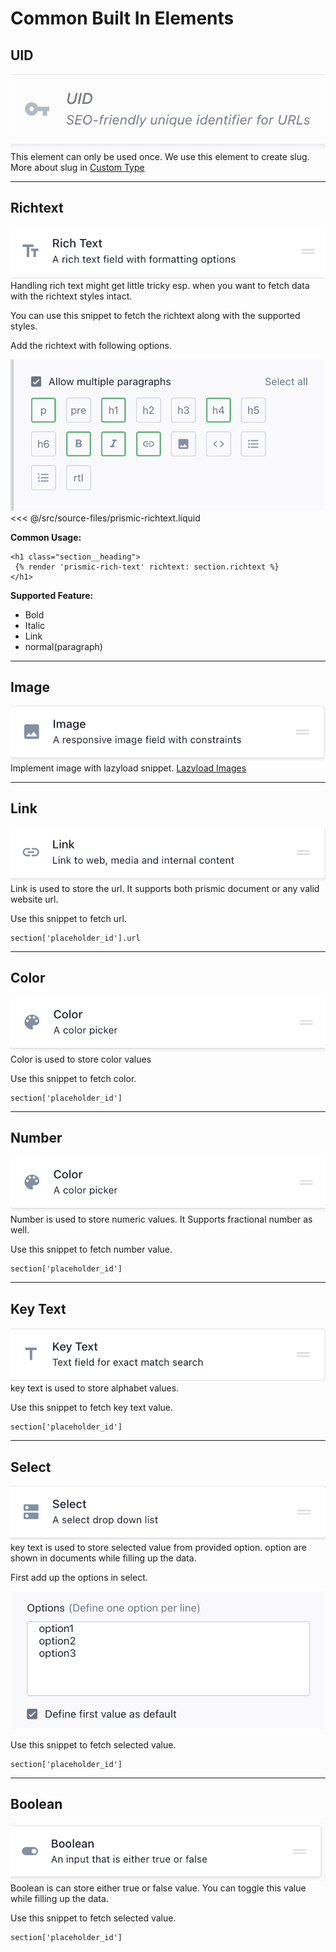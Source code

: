 # Common Built In Elements

## UID
<div class="block-space"></div>
<img src="../public/UID.png" />
<div class="block-space"></div>
This element can only be used once.
We use this element to create slug. 
More about slug in <a href="./custom-types.html#create-a-new-custom-types" class="green-link">Custom Type </a>

<div class="block-space"></div>

----

## Richtext
<div class="block-space"></div>
<img src="../public/rich-text.png" />
<div class="block-space"></div>
Handling rich text might get little tricky esp. when you want to fetch data with the richtext styles intact.

You can use this snippet to fetch the richtext along with the supported styles.

Add the richtext with following options.


<img src="../public/richtext-custom.png" />

<SourceCode>
<<< @/src/source-files/prismic-richtext.liquid
</SourceCode>

<div class="block-space"></div>

**Common Usage:**
```
<h1 class="section__heading">
 {% render 'prismic-rich-text' richtext: section.richtext %}
</h1>
```

<div class="block-space"></div>

**Supported Feature:**
- Bold
- Italic 
- Link
- normal(paragraph)

<div class="block-space"></div>

----

## Image
<div class="block-space"></div>
<img src="../public/image.png" />
<div class="block-space"></div>
Implement image with lazyload snippet.  
<a href = "./code-snippets.html#lazyloading-images" class="green-link">Lazyload Images</a>

<div class="block-space"></div>

----


## Link
<div class="block-space"></div>
<img src="../public/link.png" />
<div class="block-space"></div>
Link is used to store the url. It supports both prismic document or any valid website url.

Use this snippet to fetch url. 

```
section['placeholder_id'].url
```

<div class="block-space"></div>

----

## Color
<div class="block-space"></div>
<img src="../public/color.png" />
<div class="block-space"></div>
Color is used to store color values

Use this snippet to fetch color.
```
section['placeholder_id']
```

<div class="block-space"></div>

----

## Number
<div class="block-space"></div>
<img src="../public/color.png" />
<div class="block-space"></div>
Number is used to store numeric values.  
It Supports fractional number as well.

Use this snippet to fetch number value.
```
section['placeholder_id']
```

<div class="block-space"></div>

----

## Key Text
<div class="block-space"></div>
<img src="../public/key-text.png" />
<div class="block-space"></div>
key text is used to store alphabet values.  

Use this snippet to fetch key text value.
```
section['placeholder_id']
```

<div class="block-space"></div>

----

## Select
<div class="block-space"></div>
<img src="../public/select.png" />
<div class="block-space"></div>
key text is used to store selected value from provided option.  
option are shown in documents while filling up the data.

First add up the options in select.

<img src="../public/select-options.png" />

Use this snippet to fetch selected value.

```
section['placeholder_id']
```

<div class="block-space"></div>

----

## Boolean
<div class="block-space"></div>
<img src="../public/boolean.png" />
<div class="block-space"></div>
Boolean is can store either true or false value.
You can toggle this value while filling up the data.

Use this snippet to fetch selected value.

```
section['placeholder_id']
```

<div class="block-space"></div>

